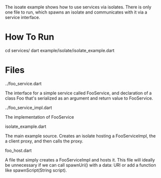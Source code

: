 The isoate example shows how to use services via isolates. There is only one
file to run, which spawns an isolate and communicates with it via a service
interface.

How To Run
==========

cd services/
dart example/isolate/isolate_example.dart

Files
=====

../foo_service.dart

The interface for a simple service called FooService, and declaration of
a class Foo that's serialized as an argument and return value to FooService.


../foo_service_impl.dart

The implementation of FooService


isolate_example.dart

The main example source. Creates an isolate hosting a FooServiceImpl,
the a client proxy, and then calls the proxy.


foo_host.dart

A file that simply creates a FooServiceImpl and hosts it. This file will
ideally be unnecessary if we can call spawnUri() with a data: URI or
add a function like spawnScript(String script).
